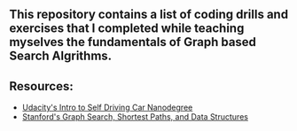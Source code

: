 ## This repository contains a list of coding drills and exercises that I completed while teaching myselves the fundamentals of Graph based Search Algrithms. 

## Resources:

- [Udacity's Intro to Self Driving Car Nanodegree](https://ae.udacity.com/course/intro-to-self-driving-cars--nd113)
- [Stanford's Graph Search, Shortest Paths, and Data Structures](https://www.coursera.org/learn/algorithms-graphs-data-structures/home/welcome)